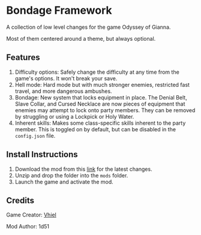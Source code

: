 # Bondage Framework
A collection of low level changes for the game Odyssey of Gianna.

Most of them centered around a theme, but always optional.

## Features

1. Difficulty options: Safely change the difficulty at any time from the game's options. It won't break your save.
2. Hell mode: Hard mode but with much stronger enemies, restricted fast travel, and more dangerous ambushes.
3. Bondage: New system that locks equipment in place. The Denial Belt, Slave Collar, and Cursed Necklace are now pieces of equipment that enemies may attempt to lock onto party members. They can be removed by struggling or using a Lockpick or Holy Water.
4. Inherent skills: Makes some class-specific skills inherent to the party member. This is toggled on by default, but can be disabled in the `config.json` file.

## Install Instructions

1. Download the mod from this [link](https://github.com/giannan-mods/bondage-framework/archive/refs/heads/master.zip) for the latest changes.
2. Unzip and drop the folder into the `mods` folder.
3. Launch the game and activate the mod.

## Credits

Game Creator: [Vhiel](https://twitter.com/shvhiel)

Mod Author: 1d51
